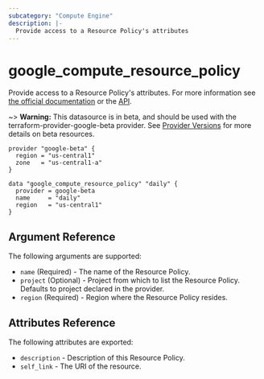 ```yaml
---
subcategory: "Compute Engine"
description: |-
  Provide access to a Resource Policy's attributes
---
```


# google\_compute\_resource\_policy

Provide access to a Resource Policy's attributes. For more information see [the official documentation](https://cloud.google.com/compute/docs/disks/scheduled-snapshots) or the [API](https://cloud.google.com/compute/docs/reference/rest/beta/resourcePolicies).

~> **Warning:** This datasource is in beta, and should be used with the terraform-provider-google-beta provider.
See [Provider Versions](https://terraform.io/docs/providers/google/guides/provider_versions.html) for more details on beta resources.

```hcl
provider "google-beta" {
  region = "us-central1"
  zone   = "us-central1-a"
}

data "google_compute_resource_policy" "daily" {
  provider = google-beta
  name     = "daily"
  region   = "us-central1"
}
```

## Argument Reference

The following arguments are supported:

* `name` (Required) - The name of the Resource Policy.
* `project` (Optional) - Project from which to list the Resource Policy. Defaults to project declared in the provider.
* `region` (Required) - Region where the Resource Policy resides.

## Attributes Reference

The following attributes are exported:

* `description` - Description of this Resource Policy.
* `self_link` - The URI of the resource.
